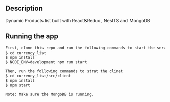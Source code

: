 

## Description

Dynamic Products list built with React&Redux , NestTS and MongoDB

## Running the app

```bash
First, clone this repo and run the following commands to start the server 
$ cd currency_list
$ npm install
$ NODE_ENV=development npm run start 

Then, run the following commands to strat the clinet 
$ cd currency_list/src/client
$ npm install
$ npm start

Note: Make sure the MongoDB is running. 
```

